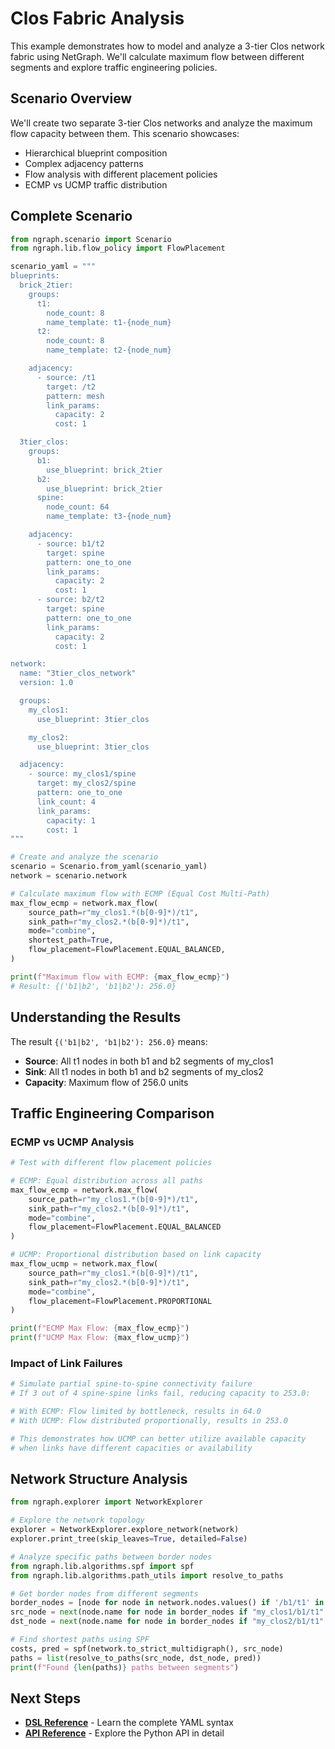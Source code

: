 # Clos Fabric Analysis

This example demonstrates how to model and analyze a 3-tier Clos network fabric using NetGraph. We'll calculate maximum flow between different segments and explore traffic engineering policies.

## Scenario Overview

We'll create two separate 3-tier Clos networks and analyze the maximum flow capacity between them. This scenario showcases:

- Hierarchical blueprint composition
- Complex adjacency patterns
- Flow analysis with different placement policies
- ECMP vs UCMP traffic distribution

## Complete Scenario

```python
from ngraph.scenario import Scenario
from ngraph.lib.flow_policy import FlowPlacement

scenario_yaml = """
blueprints:
  brick_2tier:
    groups:
      t1:
        node_count: 8
        name_template: t1-{node_num}
      t2:
        node_count: 8
        name_template: t2-{node_num}

    adjacency:
      - source: /t1
        target: /t2
        pattern: mesh
        link_params:
          capacity: 2
          cost: 1

  3tier_clos:
    groups:
      b1:
        use_blueprint: brick_2tier
      b2:
        use_blueprint: brick_2tier
      spine:
        node_count: 64
        name_template: t3-{node_num}

    adjacency:
      - source: b1/t2
        target: spine
        pattern: one_to_one
        link_params:
          capacity: 2
          cost: 1
      - source: b2/t2
        target: spine
        pattern: one_to_one
        link_params:
          capacity: 2
          cost: 1

network:
  name: "3tier_clos_network"
  version: 1.0

  groups:
    my_clos1:
      use_blueprint: 3tier_clos

    my_clos2:
      use_blueprint: 3tier_clos

  adjacency:
    - source: my_clos1/spine
      target: my_clos2/spine
      pattern: one_to_one
      link_count: 4
      link_params:
        capacity: 1
        cost: 1
"""

# Create and analyze the scenario
scenario = Scenario.from_yaml(scenario_yaml)
network = scenario.network

# Calculate maximum flow with ECMP (Equal Cost Multi-Path)
max_flow_ecmp = network.max_flow(
    source_path=r"my_clos1.*(b[0-9]*)/t1",
    sink_path=r"my_clos2.*(b[0-9]*)/t1",
    mode="combine",
    shortest_path=True,
    flow_placement=FlowPlacement.EQUAL_BALANCED,
)

print(f"Maximum flow with ECMP: {max_flow_ecmp}")
# Result: {('b1|b2', 'b1|b2'): 256.0}
```

## Understanding the Results

The result `{('b1|b2', 'b1|b2'): 256.0}` means:

- **Source**: All t1 nodes in both b1 and b2 segments of my_clos1
- **Sink**: All t1 nodes in both b1 and b2 segments of my_clos2
- **Capacity**: Maximum flow of 256.0 units

## Traffic Engineering Comparison

### ECMP vs UCMP Analysis

```python
# Test with different flow placement policies

# ECMP: Equal distribution across all paths
max_flow_ecmp = network.max_flow(
    source_path=r"my_clos1.*(b[0-9]*)/t1",
    sink_path=r"my_clos2.*(b[0-9]*)/t1",
    mode="combine",
    flow_placement=FlowPlacement.EQUAL_BALANCED
)

# UCMP: Proportional distribution based on link capacity
max_flow_ucmp = network.max_flow(
    source_path=r"my_clos1.*(b[0-9]*)/t1",
    sink_path=r"my_clos2.*(b[0-9]*)/t1",
    mode="combine",
    flow_placement=FlowPlacement.PROPORTIONAL
)

print(f"ECMP Max Flow: {max_flow_ecmp}")
print(f"UCMP Max Flow: {max_flow_ucmp}")
```

### Impact of Link Failures

```python
# Simulate partial spine-to-spine connectivity failure
# If 3 out of 4 spine-spine links fail, reducing capacity to 253.0:

# With ECMP: Flow limited by bottleneck, results in 64.0
# With UCMP: Flow distributed proportionally, results in 253.0

# This demonstrates how UCMP can better utilize available capacity
# when links have different capacities or availability
```

## Network Structure Analysis

```python
from ngraph.explorer import NetworkExplorer

# Explore the network topology
explorer = NetworkExplorer.explore_network(network)
explorer.print_tree(skip_leaves=True, detailed=False)

# Analyze specific paths between border nodes
from ngraph.lib.algorithms.spf import spf
from ngraph.lib.algorithms.path_utils import resolve_to_paths

# Get border nodes from different segments
border_nodes = [node for node in network.nodes.values() if '/b1/t1' in node.name or '/b2/t1' in node.name]
src_node = next(node.name for node in border_nodes if "my_clos1/b1/t1" in node.name)
dst_node = next(node.name for node in border_nodes if "my_clos2/b1/t1" in node.name)

# Find shortest paths using SPF
costs, pred = spf(network.to_strict_multidigraph(), src_node)
paths = list(resolve_to_paths(src_node, dst_node, pred))
print(f"Found {len(paths)} paths between segments")
```

## Next Steps

- **[DSL Reference](../reference/dsl.md)** - Learn the complete YAML syntax
- **[API Reference](../reference/api.md)** - Explore the Python API in detail
